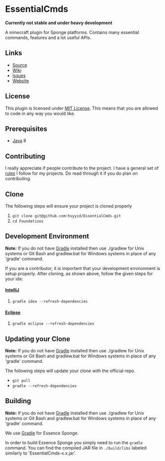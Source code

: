 EssentialCmds
=============

**Currently not stable and under heavy development**

A minecraft plugin for Sponge platforms.
Contains many essential commands, features and a lot useful APIs.


## Links ##
* [Source]
* [Wiki]
* [Issues]
* [Website]

## License ##
This plugin is licensed under [MIT License].
This means that you are allowed to code in any way you would like.

## Prerequisites ##
* [Java] 8

## Contributing ##
I really appreciate if people contribute to the project.
I have a general set of [rules] I follow for my projects.
Do read through it if you do plan on contributing.

## Clone ##
The following steps will ensure your project is cloned properly

1. `git clone git@github.com:hsyyid/EssentialCmds.git`
2. `cd Foundations`

## Development Environment ##
__Note:__ If you do not have [Gradle] installed then use ./gradlew for Unix systems or Git Bash and gradlew.bat for
Windows systems in place of any 'gradle' command.

If you are a contributor, it is important that your development environment is setup properly. After cloning, as shown
above, follow the given steps for your ide:

#### [IntelliJ]

1. `gradle idea --refresh-dependencies`

#### [Eclipse]

1. `gradle eclipse --refresh-dependencies`

## Updating your Clone ##
__Note:__ If you do not have [Gradle] installed then use ./gradlew for Unix systems or Git Bash and gradlew.bat for
Windows systems in place of any 'gradle' command.

The following steps will update your clone with the official repo.

* `git pull`
* `gradle --refresh-dependencies`

## Building
__Note:__ If you do not have [Gradle] installed then use ./gradlew for Unix systems or Git Bash and gradlew.bat for
Windows systems in place of any 'gradle' command.

We use [Gradle] for Essence Sponge.

In order to build Essence Sponge you simply need to run the `gradle` command.
You can find the compiled JAR file in `./build/libs` labeled similarly to 'EssentialCmds-x.x.jar'.

[Source]: https://github.com/kinggoesgaming/Foundations
[Wiki]: https://github.com/kinggoesgaming/Foundations/wiki
[Issues]: https://github.com/kinggoesgaming/Foundations/issues
[Website]: http://negafinity.com
[MIT License]: https://tldrlegal.com/license/mit-license
[Java]: http://www.oracle.com/technetwork/java/javase/downloads/jdk8-downloads-2133151.html
[rules]: Contributors.md
[IntelliJ]: https://www.jetbrains.com/idea/
[Eclipse]: https://www.eclipse.org/
[Gradle]: https://www.gradle.org/